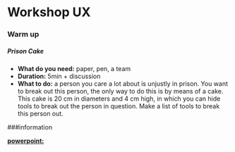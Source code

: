 # Workshop UX

### Warm up 
##### Prison Cake 
* **What do you need:** paper, pen, a team
* **Duration:** 5min + discussion
* **What to do:** a person you care a lot about is unjustly in prison. You want to break out this person, the only way to do this is by means of a cake. This cake is 20 cm in diameters and 4 cm high, in which you can hide tools to break out the person in question. Make a list of tools to break this person out. 



###information

[**powerpoint:**](https://docs.google.com/presentation/d/1UcZbbT5Dk61B8mKW4F1opTla-0G6IKnMQTY0jGAPT4o/edit?usp=sharing)